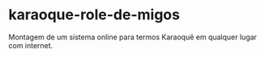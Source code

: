 # karaoque-role-de-migos
Montagem de um sistema online para termos Karaoquê em qualquer lugar com internet.
